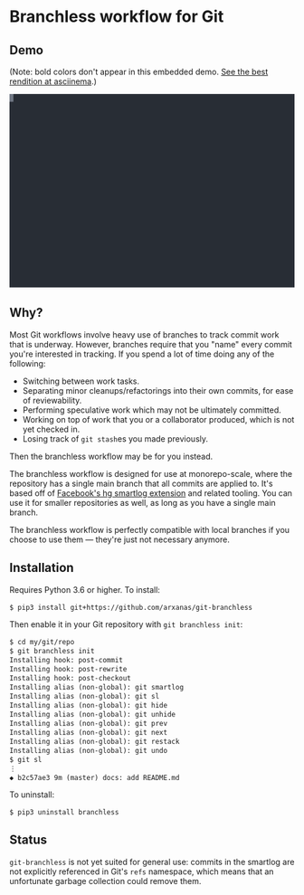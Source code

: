 # Branchless workflow for Git

## Demo

(Note: bold colors don't appear in this embedded demo. [See the best rendition at asciinema](https://asciinema.org/a/ZHdMDW9997wzctW1T7QsUFe9G).)

![Demo of using the branchless workflow](./media/demo.svg)

## Why?

Most Git workflows involve heavy use of branches to track commit work that is underway. However, branches require that you "name" every commit you're interested in tracking. If you spend a lot of time doing any of the following:

  * Switching between work tasks.
  * Separating minor cleanups/refactorings into their own commits, for ease of
    reviewability.
  * Performing speculative work which may not be ultimately committed.
  * Working on top of work that you or a collaborator produced, which is not
    yet checked in.
  * Losing track of `git stash`es you made previously.

Then the branchless workflow may be for you instead. 

The branchless workflow is designed for use at monorepo-scale, where the repository has a single main branch that all commits are applied to. It's based off of [Facebook's hg smartlog extension](https://www.mercurial-scm.org/wiki/SmartlogExtension) and related tooling. You can use it for smaller repositories as well, as long as you have a single main branch.

The branchless workflow is perfectly compatible with local branches if you choose to use them — they're just not necessary anymore.

## Installation

Requires Python 3.6 or higher. To install:

```
$ pip3 install git+https://github.com/arxanas/git-branchless
```

Then enable it in your Git repository with `git branchless init`:

```
$ cd my/git/repo
$ git branchless init
Installing hook: post-commit
Installing hook: post-rewrite
Installing hook: post-checkout
Installing alias (non-global): git smartlog
Installing alias (non-global): git sl
Installing alias (non-global): git hide
Installing alias (non-global): git unhide
Installing alias (non-global): git prev
Installing alias (non-global): git next
Installing alias (non-global): git restack
Installing alias (non-global): git undo
$ git sl
⋮
◆ b2c57ae3 9m (master) docs: add README.md
```

To uninstall:

```
$ pip3 uninstall branchless
```

## Status

`git-branchless` is not yet suited for general use: commits in the smartlog are not explicitly referenced in Git's `refs` namespace, which means that an unfortunate garbage collection could remove them.
